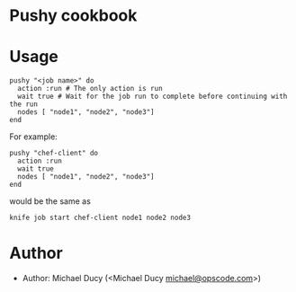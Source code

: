 # Pushy cookbook

# Usage

```
pushy "<job name>" do
  action :run # The only action is run
  wait true # Wait for the job run to complete before continuing with the run
  nodes [ "node1", "node2", "node3"]
end
```

For example:

```
pushy "chef-client" do
  action :run 
  wait true 
  nodes [ "node1", "node2", "node3"]
end

```
would be the same as

```
knife job start chef-client node1 node2 node3
```

# Author

* Author: Michael Ducy (<Michael Ducy <michael@opscode.com>>)
